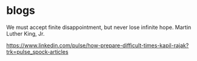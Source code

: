 # blogs

We must accept finite disappointment, but never lose infinite hope. Martin Luther King, Jr.

https://www.linkedin.com/pulse/how-prepare-difficult-times-kapil-rajak?trk=pulse_spock-articles
